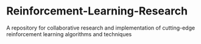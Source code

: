 # Reinforcement-Learning-Research
A repository for collaborative research and implementation of cutting-edge reinforcement learning algorithms and techniques
